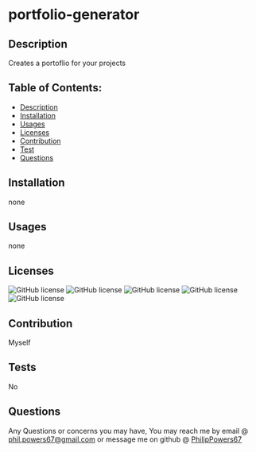 
# portfolio-generator

## Description
Creates a portoflio for your projects

## Table of Contents:
- [Description](#description)
- [Installation](#installation)
- [Usages](#usages)
- [Licenses](#licenses)
- [Contribution](#contribution)
- [Test](#tests)
- [Questions](#questions)

 ## Installation
 none
 ## Usages
 none
 ## Licenses
 ![GitHub license](https://img.shields.io/badge/license-MIT-blue.svg) ![GitHub license](https://img.shields.io/badge/license-Apache-blue.svg) ![GitHub license](https://img.shields.io/badge/license-BSD-blue.svg) ![GitHub license](https://img.shields.io/badge/license-GPL-blue.svg) ![GitHub license](https://img.shields.io/badge/license-Mozilla-blue.svg)
 ## Contribution
 Myself
 ## Tests
 No
 ## Questions
 Any Questions or concerns you may have, You may reach me by email @ phil.powers67@gmail.com or message me on github @ [PhilipPowers67](https://github.com/PhilipPowers67)
